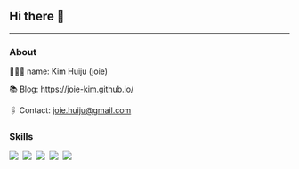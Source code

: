 ## Hi there 👋

---

### About

👩🏻‍💻 name: Kim Huiju (joie)

📚 Blog: https://joie-kim.github.io/

🖇 Contact: joie.huiju@gmail.com


### Skills

<img src="https://img.shields.io/badge/TypeScript-3178C6?style=flat&logo=TypeScript&logoColor=white" />&nbsp;
<img src="https://img.shields.io/badge/ReactJS-61DAFB?style=flat&logo=React&logoColor=white" />&nbsp;
<img src="https://img.shields.io/badge/NodeJS-339933?style=flat&logo=Node.js&logoColor=white" />&nbsp;
<img src="https://img.shields.io/badge/MySQL-4479A1?style=flat&logo=MySQL&logoColor=white" />&nbsp;
<img src="https://img.shields.io/badge/Python-3766AB?style=flat&logo=Python&logoColor=white" />&nbsp;
